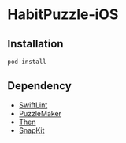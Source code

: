 # HabitPuzzle-iOS

## Installation

```
pod install
```

## Dependency
- [SwiftLint](https://github.com/realm/SwiftLint)
- [PuzzleMaker](https://github.com/PGSSoft/PuzzleMaker)
- [Then](https://github.com/devxoul/Then)
- [SnapKit](https://github.com/SnapKit/SnapKit)
